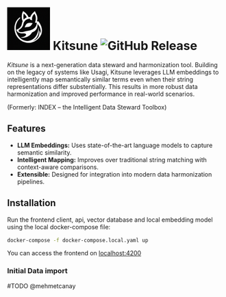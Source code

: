 # <img src="client/src/assets/logo_white.png" alt="Logo" width="100"/> Kitsune ![GitHub Release](https://img.shields.io/github/v/release/SCAI-BIO/kitsune)


*Kitsune* is a next-generation data steward and harmonization tool. Building on the legacy of systems like Usagi, Kitsune leverages LLM embeddings to intelligently map semantically similar terms even when their string representations differ substentially. This results in more robust data harmonization and improved performance in real-world scenarios.

(Formerly: INDEX – the Intelligent Data Steward Toolbox)


## Features

- **LLM Embeddings:** Uses state-of-the-art language models to capture semantic similarity.
- **Intelligent Mapping:** Improves over traditional string matching with context-aware comparisons.
- **Extensible:** Designed for integration into modern data harmonization pipelines.


## Installation

Run the frontend client, api, vector database and local embedding model using the local docker-compose file: 

```bash
docker-compose -f docker-compose.local.yaml up
```

You can access the frontend on [localhost:4200](localhost:4200)

### Initial Data import

#TODO @mehmetcanay

